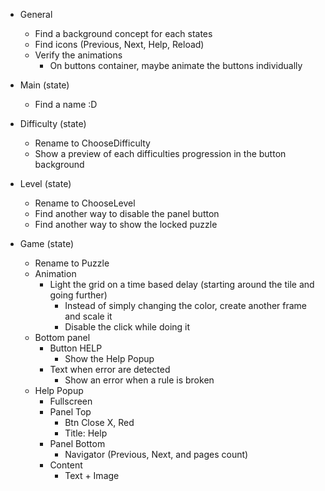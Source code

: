 * General
    * Find a background concept for each states
    * Find icons (Previous, Next, Help, Reload)
    * Verify the animations
        * On buttons container, maybe animate the buttons individually

* Main (state)
    * Find a name :D

* Difficulty (state)
    * Rename to ChooseDifficulty
    * Show a preview of each difficulties progression in the button background

* Level (state)
    * Rename to ChooseLevel
    * Find another way to disable the panel button
    * Find another way to show the locked puzzle

* Game (state)
    * Rename to Puzzle
    * Animation
        * Light the grid on a time based delay (starting around the tile and going further)
            * Instead of simply changing the color, create another frame and scale it
            * Disable the click while doing it
    * Bottom panel
        * Button HELP
            * Show the Help Popup
        * Text when error are detected
            * Show an error when a rule is broken
    * Help Popup
        * Fullscreen
        * Panel Top
            * Btn Close X, Red
            * Title: Help
        * Panel Bottom
            * Navigator (Previous, Next, and pages count)
        * Content
            * Text + Image
